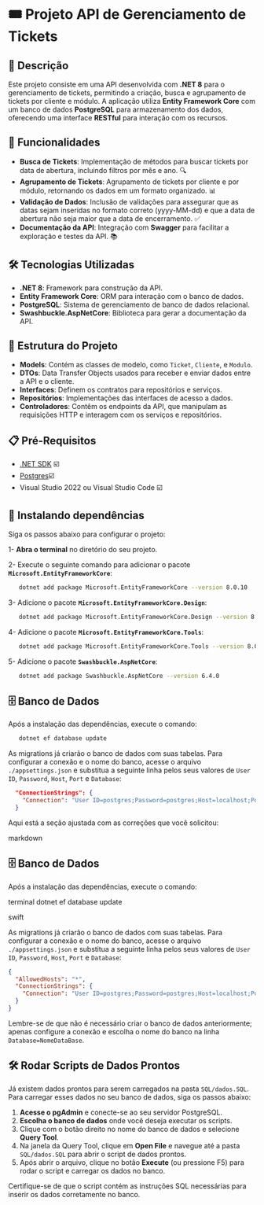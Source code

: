 # 🎟️ Projeto API de Gerenciamento de Tickets

## 📜 Descrição

Este projeto consiste em uma API desenvolvida com **.NET 8** para o gerenciamento de tickets, permitindo a criação, busca e agrupamento de tickets por cliente e módulo. A aplicação utiliza **Entity Framework Core** com um banco de dados **PostgreSQL** para armazenamento dos dados, oferecendo uma interface **RESTful** para interação com os recursos.

## 🚀 Funcionalidades

- **Busca de Tickets**: Implementação de métodos para buscar tickets por data de abertura, incluindo filtros por mês e ano. 🔍
- **Agrupamento de Tickets**: Agrupamento de tickets por cliente e por módulo, retornando os dados em um formato organizado. 📊
- **Validação de Dados**: Inclusão de validações para assegurar que as datas sejam inseridas no formato correto (yyyy-MM-dd) e que a data de abertura não seja maior que a data de encerramento. ✅
- **Documentação da API**: Integração com **Swagger** para facilitar a exploração e testes da API. 📚

## 🛠️ Tecnologias Utilizadas

- **.NET 8**: Framework para construção da API.
- **Entity Framework Core**: ORM para interação com o banco de dados.
- **PostgreSQL**: Sistema de gerenciamento de banco de dados relacional.
- **Swashbuckle.AspNetCore**: Biblioteca para gerar a documentação da API.

## 📁 Estrutura do Projeto

- **Models**: Contém as classes de modelo, como `Ticket`, `Cliente`, e `Modulo`.
- **DTOs**: Data Transfer Objects usados para receber e enviar dados entre a API e o cliente.
- **Interfaces**: Definem os contratos para repositórios e serviços.
- **Repositórios**: Implementações das interfaces de acesso a dados.
- **Controladores**: Contêm os endpoints da API, que manipulam as requisições HTTP e interagem com os serviços e repositórios.

## 📋 Pré-Requisitos

- [.NET SDK](https://dotnet.microsoft.com/en-us/download) ☑️
- [Postgres](https://www.enterprisedb.com/downloads/postgres-postgresql-downloads )☑️
- Visual Studio 2022 ou Visual Studio Code  ☑️

## 🚧 Instalando dependências

Siga os passos abaixo para configurar o projeto:

 1- **Abra o terminal** no diretório do seu projeto.

2- Execute o seguinte comando para adicionar o pacote **`Microsoft.EntityFrameworkCore`**:

```bash
   dotnet add package Microsoft.EntityFrameworkCore --version 8.0.10
```

3- Adicione o pacote **`Microsoft.EntityFrameworkCore.Design`**:

```bash
   dotnet add package Microsoft.EntityFrameworkCore.Design --version 8.0.10
```

4- Adicione o pacote **`Microsoft.EntityFrameworkCore.Tools`**:

```bash
   dotnet add package Microsoft.EntityFrameworkCore.Tools --version 8.0.10
```

5- Adicione o pacote **`Swashbuckle.AspNetCore`**:

```bash
   dotnet add package Swashbuckle.AspNetCore --version 6.4.0
```
## 🗄️ Banco de Dados

Após a instalação das dependências, execute o comando:

```bash
   dotnet ef database update
```

As migrations já criarão o banco de dados com suas tabelas. Para configurar a conexão e o nome do banco, acesse o arquivo `./appsettings.json` e substitua a seguinte linha pelos seus valores de `User ID`, `Password`, `Host`, `Port` e `Database`:

```json
  "ConnectionStrings": {
    "Connection": "User ID=postgres;Password=postgres;Host=localhost;Port=5432;Database=Dashboard2;Connection Lifetime=0" // configure aqui sua conexão
  }
```
Aqui está a seção ajustada com as correções que você solicitou:

markdown

## 🗄️ Banco de Dados

Após a instalação das dependências, execute o comando:

terminal dotnet ef database update

swift


As migrations já criarão o banco de dados com suas tabelas. Para configurar a conexão e o nome do banco, acesse o arquivo `./appsettings.json` e substitua a seguinte linha pelos seus valores de `User ID`, `Password`, `Host`, `Port` e `Database`:

```json
{
  "AllowedHosts": "*",
  "ConnectionStrings": {
    "Connection": "User ID=postgres;Password=postgres;Host=localhost;Port=5432;Database=Dashboard2;Connection Lifetime=0" // configure aqui sua conexão
  }
}
```

Lembre-se de que não é necessário criar o banco de dados anteriormente; apenas configure a conexão e escolha o nome do banco na linha `Database=NomeDataBase`.

## 🛠️ Rodar Scripts de Dados Prontos

Já existem dados prontos para serem carregados na pasta `SQL/dados.SQL`. Para carregar esses dados no seu banco de dados, siga os passos abaixo:

1. **Acesse o pgAdmin** e conecte-se ao seu servidor PostgreSQL.
2. **Escolha o banco de dados** onde você deseja executar os scripts.
3. Clique com o botão direito no nome do banco de dados e selecione **Query Tool**.
4. Na janela da Query Tool, clique em **Open File** e navegue até a pasta `SQL/dados.SQL` para abrir o script de dados prontos.
5. Após abrir o arquivo, clique no botão **Execute** (ou pressione F5) para rodar o script e carregar os dados no banco.

Certifique-se de que o script contém as instruções SQL necessárias para inserir os dados corretamente no banco.




